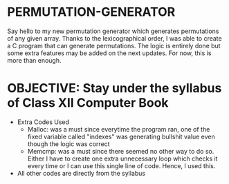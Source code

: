 # PERMUTATION-GENERATOR
Say hello to my new permutation generator which generates permutations of any given array. Thanks to the lexicographical order, I was able to create a C program that can generate permutations. The logic is entirely done but some extra features may be added on the next updates. For now, this is more than enough.

# OBJECTIVE: Stay under the syllabus of Class XII Computer Book
- Extra Codes Used
  - Malloc: was a must since everytime the program ran, one of the fixed variable called "indexes" was generating bullshit value even though the logic was correct
  - Memcmp: was a must since there seemed no other way to do so. Either I have to create one extra unnecessary loop which checks it every time or I can use this single
            line of code. Hence, I used this.
- All other codes are directly from the syllabus
